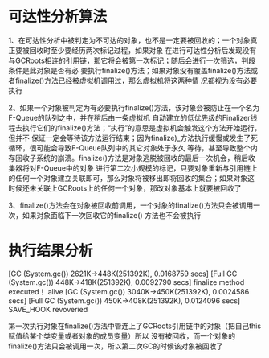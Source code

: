 # 可达性分析算法
1、在可达性分析中被判定为不可达的对象，也不是一定要被回收的；一个对象真正要被回收时至少要经历两次标记过程，如果对象
在进行可达性分析后发现没有与GCRoots相连的引用链，那它将会被第一次标记；随后会进行一次筛选，判段条件是此对象是否有必
要执行finalize()方法；如果对象没有覆盖finalize()方法或者finalize()方法已经被虚拟机调用过，那么虚拟机将这两种情
况都视为没有必要执行

2、如果一个对象被判定为有必要执行finalize()方法，该对象会被防止在一个名为F-Queue的队列之中，并在稍后由一条虚拟机
自动建立的低优先级的Finalizer线程去执行它们的finalize()方法；“执行”的意思是虚拟机会触发这个方法开始运行，但并不
保证一定会等待该方法运行结束；因为finalize)_方法执行缓慢或发生了死循环，很可能会导致F-Queue队列中的其它对象处于永久
等待，甚至导致整个内存回收子系统的崩溃。finalize()方法是对象逃脱被回收的最后一次机会，稍后收集器将对F-Queue中的对象
进行第二次小规模的标记，只要对象重新与引用链上的任何一个对象建立关联即可，那么对象将被移出即将回收的集合；如果对象这
时候还未关联上GCRoots上的任何一个对象，那改对象基本上就要被回收了

3、finalize()方法会在对象被回收前调用，一个对象的finalize()方法只会被调用一次，如果对象面临下一次回收它的finalize()
方法也不会被执行

# 执行结果分析
[GC (System.gc())  2621K->448K(251392K), 0.0168759 secs]
[Full GC (System.gc())  448K->418K(251392K), 0.0092790 secs]
finalize method executed！
alive
[GC (System.gc())  3040K->450K(251392K), 0.0024586 secs]
[Full GC (System.gc())  450K->408K(251392K), 0.0124096 secs]
SAVE_HOOK revoveried

第一次执行对象在finalize()方法中管连上了GCRoots引用链中的对象（把自己this赋值给某个类变量或者对象的成员变量）所以
没有被回收，而一个对象的finalize()方法只会被调用一次，所以第二次GC的时候该对象被回收了